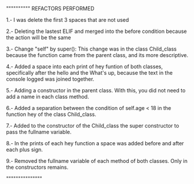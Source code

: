 """"""""""
REFACTORS PERFORMED

1.- I was delete the first 3 spaces that are not used

2.- Deleting the lastest ELIF and merged into the before condition because the action will be the same

3.- Change "self" by super(): This change was in the class Child_class because the function came from the parent class, and its more descriptive.

4.- Added a space into each print of hey funtion of both classes, specifically after the hello and the What's up, because the text in the console logged was joined together.

5.- Adding a constructor in the parent class. With this, you did not need to add a name in each class method.

6.- Added a separation between the condition of self.age < 18 in the function hey of the class Child_class.

7.- Added to the constructor of the Child_class the super constructor to pass the fullname variable.

8.- In the prints of each hey function a space was added before and after each plus sign.

9.- Removed the fullname variable of each method of both classes. Only in the constructors remains.

"""""""""""""""